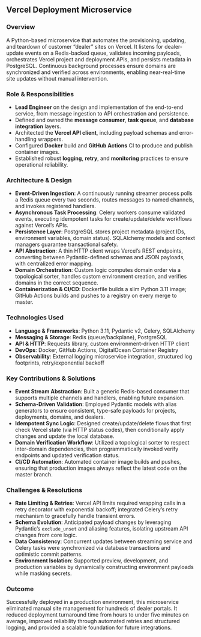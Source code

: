 ## Vercel Deployment Microservice

### Overview

A Python-based microservice that automates the provisioning, updating, and teardown of customer “dealer” sites on Vercel. It listens for dealer-update events on a Redis-backed queue, validates incoming payloads, orchestrates Vercel project and deployment APIs, and persists metadata in PostgreSQL. Continuous background processes ensure domains are synchronized and verified across environments, enabling near-real-time site updates without manual intervention.

### Role & Responsibilities

* **Lead Engineer** on the design and implementation of the end-to-end service, from message ingestion to API orchestration and persistence.
* Defined and owned the **message consumer**, **task queue**, and **database integration** layers.
* Architected the **Vercel API client**, including payload schemas and error-handling wrappers.
* Configured **Docker** build and **GitHub Actions** CI to produce and publish container images.
* Established robust **logging**, **retry**, and **monitoring** practices to ensure operational reliability.

### Architecture & Design

* **Event-Driven Ingestion**: A continuously running streamer process polls a Redis queue every two seconds, routes messages to named channels, and invokes registered handlers.
* **Asynchronous Task Processing**: Celery workers consume validated events, executing idempotent tasks for create/update/delete workflows against Vercel’s APIs.
* **Persistence Layer**: PostgreSQL stores project metadata (project IDs, environment variables, domain status). SQLAlchemy models and context managers guarantee transactional safety.
* **API Abstraction**: A thin HTTP client wraps Vercel’s REST endpoints, converting between Pydantic-defined schemas and JSON payloads, with centralized error mapping.
* **Domain Orchestration**: Custom logic computes domain order via a topological sorter, handles custom environment creation, and verifies domains in the correct sequence.
* **Containerization & CI/CD**: Dockerfile builds a slim Python 3.11 image; GitHub Actions builds and pushes to a registry on every merge to master.

### Technologies Used

* **Language & Frameworks**: Python 3.11, Pydantic v2, Celery, SQLAlchemy
* **Messaging & Storage**: Redis (queue/backplane), PostgreSQL
* **API & HTTP**: Requests library, custom environment-driven HTTP client
* **DevOps**: Docker, GitHub Actions, DigitalOcean Container Registry
* **Observability**: External logging microservice integration, structured log footprints, retry/exponential backoff

### Key Contributions & Solutions

* **Event Stream Abstraction**: Built a generic Redis-based consumer that supports multiple channels and handlers, enabling future expansion.
* **Schema-Driven Validation**: Employed Pydantic models with alias generators to ensure consistent, type-safe payloads for projects, deployments, domains, and dealers.
* **Idempotent Sync Logic**: Designed create/update/delete flows that first check Vercel state (via HTTP status codes), then conditionally apply changes and update the local database.
* **Domain Verification Workflow**: Utilized a topological sorter to respect inter-domain dependencies, then programmatically invoked verify endpoints and updated verification status.
* **CI/CD Automation**: Automated container image builds and pushes, ensuring that production images always reflect the latest code on the master branch.

### Challenges & Resolutions

* **Rate Limiting & Retries**: Vercel API limits required wrapping calls in a retry decorator with exponential backoff; integrated Celery’s retry mechanism to gracefully handle transient errors.
* **Schema Evolution**: Anticipated payload changes by leveraging Pydantic’s `exclude_unset` and aliasing features, isolating upstream API changes from core logic.
* **Data Consistency**: Concurrent updates between streaming service and Celery tasks were synchronized via database transactions and optimistic commit patterns.
* **Environment Isolation**: Supported preview, development, and production variables by dynamically constructing environment payloads while masking secrets.

### Outcome

Successfully deployed in a production environment, this microservice eliminated manual site management for hundreds of dealer portals. It reduced deployment turnaround time from hours to under five minutes on average, improved reliability through automated retries and structured logging, and provided a scalable foundation for future integrations.
